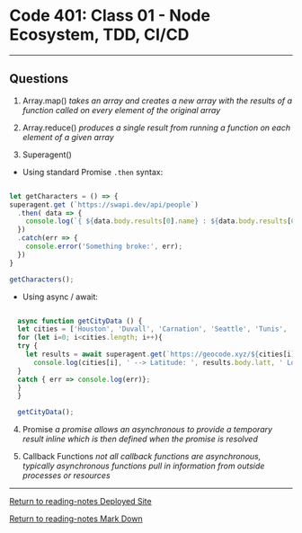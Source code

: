# Code 401: Class 01 - Node Ecosystem, TDD, CI/CD

***

## Questions

1. Array.map() *takes an array and creates a new array with the results of a function called on every element of the original array*

2. Array.reduce() *produces a single result from running a function on each element of a given array*

3. Superagent()

  - Using standard Promise `.then` syntax:

  ```js

  let getCharacters = () => {
  superagent.get (`https://swapi.dev/api/people`)
    .then( data => {
      console.log(`{ ${data.body.results[0].name} : ${data.body.results[0].url} }`);
    }) 
    .catch(err => {
      console.error('Something broke:', err);
    })
  }

  getCharacters();
 
  ```

  - Using async / await:

  ```js

    async function getCityData () {
    let cities = ['Houston', 'Duvall', 'Carnation', 'Seattle', 'Tunis', 'Bellingham'];
    for (let i=0; i<cities.length; i++){
    try {
      let results = await superagent.get(`https://geocode.xyz/${cities[i]}?json=1`)
        console.log(cities[i], ' --> Latitude: ', results.body.latt, ' Longitude: ', results.body.longt);
    }
    catch { err => console.log(err)};
    }
    }

    getCityData();

  ```

4. Promise *a promise allows an asynchronous to provide a temporary result inline which is then defined when the promise is resolved*

5. Callback Functions *not all callback functions are asynchronous, typically asynchronous functions pull in information from outside processes or resources*

***

[Return to reading-notes Deployed Site](https://simon-panek.github.io/reading-notes/)

[Return to reading-notes Mark Down](https://github.com/simon-panek/reading-notes)